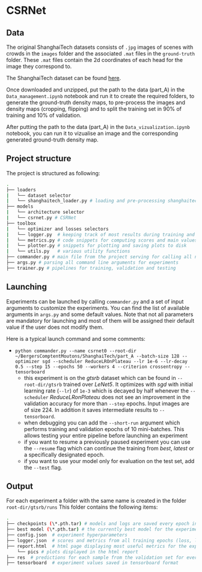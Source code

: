 # CSRNet

## Data
The original ShanghaiTech datasets consists of `.jpg` images of scenes with crowds in the `images` folder and the associated `.mat` files in the `ground-truth` folder. These `.mat` files contain the 2d coordinates of each head for the image they correspond to.

The ShanghaiTech dataset can be found [here](https://github.com/desenzhou/ShanghaiTechDataset).

Once downloaded and unzipped, put the path to the data (part_A) in the `Data_management.ipynb` notebook and run it to create the required folders, to generate the ground-truth density maps, to pre-process the images and density maps (cropping, flipping) and to split the training set in 90% of training and 10% of validation.

After putting the path to the data (part_A) in the `Data_vizualization.ipynb` notebook, you can run it to vizualise an image and the corresponding generated ground-truth density map.

## Project structure

The project is structured as following:

```bash
.
├── loaders
|   └── dataset selector
|   └── shanghaitech_loader.py # loading and pre-processing shanghaitech data
├── models
|   └── architecture selector
|   └── csrnet.py # CSRNet
├── toolbox
|   └── optimizer and losses selectors
|   └── logger.py  # keeping track of most results during training and storage to static .html file
|   └── metrics.py # code snippets for computing scores and main values to track
|   └── plotter.py # snippets for plotting and saving plots to disk
|   └── utils.py   # various utility functions
├── commander.py # main file from the project serving for calling all necessary functions for training and testing
├── args.py # parsing all command line arguments for experiments
├── trainer.py # pipelines for training, validation and testing
```

## Launching
Experiments can be launched by calling `commander.py` and a set of input arguments to customize the experiments. You can find the list of available arguments in `args.py` and some default values. Note that not all parameters are mandatory for launching and most of them will be assigned their default value if the user does not modify them.

Here is a typical launch command and some comments:

- `python commander.py --name csrnet0 --root-dir ~/BergersComptentMoutons/ShanghaiTech/part_A --batch-size 128 --optimizer sgd --scheduler ReduceLROnPlateau --lr 1e-6 --lr-decay 0.5 --step 15 --epochs 50 --workers 4 --criterion crossentropy --tensorboard`
  + this experiment is on the _gtsrb_ dataset which can be found in `--root-dir/gtsrb` trained over _LeNet5_. It optimizes with _sgd_ with initial learning rate (`--lr`) of `1e-3` which is decayed by half whenever the `--scheduler` _ReduceLRonPlateau_ does not see an improvement in the validation accuracy for more than `--step` epochs. Input images are of size 224. In addition it saves intermediate results to `--tensorboard`.
  + when debugging you can add the `--short-run` argument which performs training and validation epochs of 10 mini-batches. This allows testing your entire pipeline before launching an experiment
  + if you want to resume a previously paused experiment you can use the `--resume` flag which can continue the training from _best_, _latest_ or a specifically designated epoch.
  + if you want to use your model only for evaluation on the test set, add the `--test` flag.
 
## Output
For each experiment a folder with the same name is created in the folder `root-dir/gtsrb/runs`
 This folder contains the following items:

```bash
.
├── checkpoints (\*.pth.tar) # models and logs are saved every epoch in .tar files. Non-modulo 5 epochs are then deleted.
├── best model (\*.pth.tar) # the currently best model for the experiment is saved separately
├── config.json  # experiment hyperparameters
├── logger.json  # scores and metrics from all training epochs (loss, learning rate, accuracy,etc.)
├── report.html  # html page displaying most useful metrics for the experiment (loss, learning rate, accuracy, confusion matrix, qualitative examples)
    └── pics # plots displayed in the html report
├── res  # predictions for each sample from the validation set for every epoch
├── tensorboard  # experiment values saved in tensorboard format
 ```

